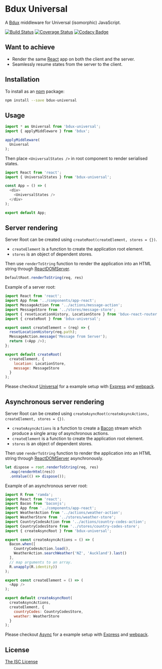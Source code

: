# Bdux Universal

A [Bdux](https://github.com/Intai/bdux) middleware for Universal (isomorphic) JavaScript.

[![Build Status](https://travis-ci.org/Intai/bdux-universal.svg?branch=master)](https://travis-ci.org/Intai/bdux-universal)
[![Coverage Status](https://coveralls.io/repos/github/Intai/bdux-universal/badge.svg?branch=master)](https://coveralls.io/github/Intai/bdux-universal?branch=master)
[![Codacy Badge](https://api.codacy.com/project/badge/Grade/e8a1e446f73441d594db7653367c17e5)](https://www.codacy.com/app/intai-hg/bdux-universal?utm_source=github.com&amp;utm_medium=referral&amp;utm_content=Intai/bdux-universal&amp;utm_campaign=Badge_Grade)

## Want to achieve
- Render the same [React](https://facebook.github.io/react/) app on both the client and the server.
- Seamlessly resume states from the server to the client.

## Installation
To install as an [npm](https://www.npmjs.com/) package:
```sh
npm install --save bdux-universal
```

## Usage
```javascript
import * as Universal from 'bdux-universal';
import { applyMiddleware } from 'bdux';

applyMiddleware(
  Universal
);
```
Then place `<UniversalStates />` in root component to render serialised states.
```javascript
import React from 'react';
import { UniversalStates } from 'bdux-universal';

const App = () => (
  <div>
    <UniversalStates />
  </div>
);

export default App;
```

## Server rendering
Server Root can be created using `createRoot(createElement, stores = {})`.
- `createElement` is a function to create the application root element.
- `stores` is an object of dependent stores.

Then use `renderToString` function to render the application into an HTML string through [ReactDOMServer](https://facebook.github.io/react/docs/top-level-api.html#reactdomserver.rendertostring).
```javascript
DefaultRoot.renderToString(req, res)
```

Example of a server root:
```javascript
import React from 'react';
import App from '../components/app-react';
import MessageAction from '../actions/message-action';
import MessageStore from '../stores/message-store';
import { resetLocationHistory, LocationStore } from 'bdux-react-router';
import { createRoot } from 'bdux-universal';

export const createElement = (req) => {
  resetLocationHistory(req.path);
  MessageAction.message('Message from Server');
  return (<App />);
};

export default createRoot(
  createElement, {
    location: LocationStore,
    message: MessageStore
  }
);
```
Please checkout [Universal](https://github.com/Intai/bdux-examples/tree/master/universal) for a example setup with [Express](http://expressjs.com/) and [webpack](https://webpack.github.io/).

## Asynchronous server rendering
Server Root can be created using `createAsyncRoot(createAsyncActions, createElement, stores = {})`.
- `createAsyncActions` is a function to create a [Bacon](https://baconjs.github.io/) stream which produce a single array of asynchronous actions.
- `createElement` is a function to create the application root element.
- `stores` is an object of dependent stores.

Then use `renderToString` function to render the application into an HTML string through [ReactDOMServer](https://facebook.github.io/react/docs/top-level-api.html#reactdomserver.rendertostring) asynchronously.
```javascript
let dispose = root.renderToString(req, res)
  .map(renderHtml(res))
  .onValue(() => dispose());
```

Example of an asynchronous server root:
```javascript
import R from 'ramda';
import React from 'react';
import Bacon from 'baconjs';
import App from '../components/app-react';
import WeatherAction from '../actions/weather-action';
import WeatherStore from '../stores/weather-store';
import CountryCodesAction from '../actions/country-codes-action';
import CountryCodesStore from '../stores/country-codes-store';
import { createAsyncRoot } from 'bdux-universal';

export const createAsyncActions = () => (
  Bacon.when([
    CountryCodesAction.load(),
    WeatherAction.searchWeather('NZ', 'Auckland').last()
  ],
  // map arguments to an array.
  R.unapply(R.identity))
);

export const createElement = () => (
  <App />
);

export default createAsyncRoot(
  createAsyncActions,
  createElement, {
    countryCodes: CountryCodesStore,
    weather: WeatherStore
  }
);
```
Please checkout [Async](https://github.com/Intai/bdux-examples/tree/master/async) for a example setup with [Express](http://expressjs.com/) and [webpack](https://webpack.github.io/).

## License
[The ISC License](./LICENSE.md)
